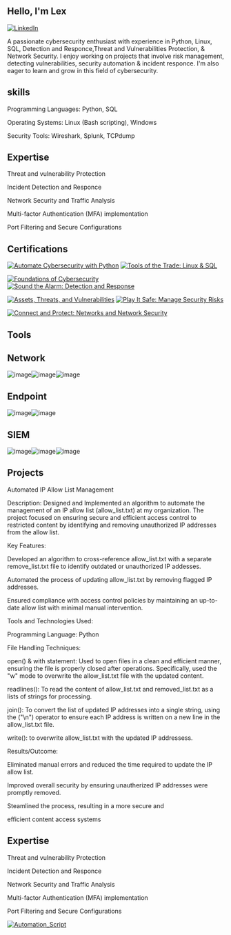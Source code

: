 ## Hello, I'm Lex

[![LinkedIn](https://camo.githubusercontent.com/8a8d88499e390d1e8fb5880ce2750e7a0c1ccfc6f52482ca1469cb8a3f771ce8/68747470733a2f2f696d672e736869656c64732e696f2f62616467652f2d4c696e6b6564496e2d3030373262313f267374796c653d666f722d7468652d6261646765266c6f676f3d6c696e6b6564696e266c6f676f436f6c6f723d7768697465)](https://www.linkedin.com/in/alex-dunbar-724469348)




A passionate cybersecurity enthusiast with experience in Python, Linux, SQL, Detection and Responce,Threat and Vulnerabilities Protection, & Network Security. I enjoy working on projects that involve risk management, detecting vulnerabilities, security automation & incident responce. I'm also eager to learn and grow in this field of cybersecurity.

## skills

Programming Languages: Python, SQL             
                                                 
Operating Systems: Linux (Bash scripting), Windows

Security Tools: Wireshark, Splunk, TCPdump

## Expertise

Threat and vulnerability Protection

Incident Detection and Responce

Network Security and Traffic Analysis

Multi-factor Authentication (MFA)
implementation

Port Filtering and Secure Configurations

##  Certifications


[![Automate Cybersecurity with Python](https://img.shields.io/badge/-Automate%20Cybersecurity%20with%20Python-FF0000?style=for-the-badge&logo=Python&logoColor=white)](https://coursera.org/share/550e29f0a76a16f21adddb213c3f070b)
[![Tools of the Trade: Linux & SQL](https://img.shields.io/badge/-Tools%20of%20the%20Trade%3A%20Linux%20%26%20SQL-007ACC?style=for-the-badge&logo=Linux&logoColor=white)](https://coursera.org/share/ef69ff986edf5a29aaa5a463e9dc5b9e)

[![Foundations of Cybersecurity](https://img.shields.io/badge/-Foundations%20of%20Cybersecurity-4D4D4D?style=for-the-badge&logo=Cybersecurity&logoColor=white)](https://coursera.org/share/4ab30be9a0436ecdd4f892bd5af2f32f)
[![Sound the Alarm: Detection and Response](https://img.shields.io/badge/-Sound%20the%20Alarm%3A%20Detection%20and%20Response-064600?style=for-the-badge&logoColor=white)](https://coursera.org/share/1c1ad563ec316c5cca946679a9f129c1)

[![Assets, Threats, and Vulnerabilities](https://img.shields.io/badge/-Assets%2C%20Threats%2C%20and%20Vulnerabilities-000080?style=for-the-badge&logoColor=white)](https://coursera.org/share/40a104d9d65b8e6e49bf05b9c4aeb419)
[![Play It Safe: Manage Security Risks](https://img.shields.io/badge/-Play%20It%20Safe%3A%20Manage%20Security%20Risks-000000?style=for-the-badge&logo=Splunk&logoColor=white)](https://coursera.org/share/7d3483eddb86948ef2f3758654835015)

[![Connect and Protect: Networks and Network Security](https://img.shields.io/badge/-Connect%20and%20Protect%3A%20Networks%20and%20Network%20Security-005571?style=for-the-badge&logo=Elastic&logoColor=white)](https://coursera.org/share/5915fc00b13fae2e64b473c2a2e138f9)

 
## Tools

## Network

![image](https://github.com/user-attachments/assets/de7a015d-8dd7-4c74-9262-77d9ef9b6608)![image](https://github.com/user-attachments/assets/f0e09856-229b-406c-9c05-6f166d6afd04)![image](https://github.com/user-attachments/assets/3b97d368-76fd-4a0e-9473-01741e065279)

## Endpoint

![image](https://github.com/user-attachments/assets/4855a011-7324-4c33-bc82-fe168f178c8c)![image](https://github.com/user-attachments/assets/2e9ac4cb-f636-4822-aad0-d4675a5e2e5a)

## SIEM

![image](https://github.com/user-attachments/assets/5d66cecd-0096-4382-9bd2-4420d85be9b8)![image](https://github.com/user-attachments/assets/308a46b2-cfb9-4fb9-b1d7-c2baf4727dfd)![image](https://github.com/user-attachments/assets/3a9e1e75-762e-4435-a6d1-146ac614b08e)






## Projects

Automated IP Allow List Management

Description:
Designed and Implemented an algorithm to automate the
management of an IP allow list (allow_list.txt) at my
organization. The project focused on ensuring secure
and efficient access control to restricted content by
identifying and removing unauthorized IP addresses
from the allow list.

Key Features:

 Developed an algorithm to cross-reference allow_list.txt
 with a separate remove_list.txt file to identify outdated or
 unauthorized IP addesses.

 Automated the process of updating allow_list.txt by removing 
 flagged IP addresses.

 Ensured compliance with access control policies by maintaining
 an up-to-date allow list with minimal manual intervention.

Tools and Technologies Used:

 Programming Language: Python

 File Handling Techniques: 

  open() & with statement: Used to open files in a clean and
  efficient manner, ensuring the file is properly closed after
  operations. Specifically, used the "w" mode to overwrite the
  allow_list.txt file with the updated content.
  
  readlines(): To read the content of allow_list.txt and 
  removed_list.txt as a lists of strings for processing.

  join(): To convert the list of updated IP addresses into
  a single string, using the ("\n") operator to ensure
  each IP address is written on a new line in the allow_list.txt
  file.

  write(): to overwrite allow_list.txt with the updated IP
  addressess. 

Results/Outcome:

 Eliminated manual errors and reduced the time required to
 update the IP allow list.

 Improved overall security by ensuring unautherized IP 
 addresses were promptly removed.

 Steamlined the process, resulting in a more secure and
 
efficient content access systems


## Expertise

Threat and vulnerability Protection

Incident Detection and Responce

Network Security and Traffic Analysis

Multi-factor Authentication (MFA)
implementation

Port Filtering and Secure Configurations

[![Automation_Script](https://img.shields.io/badge/-Automation_Script-00A4EF?style=for-the-badge&logo=Microsoft&logoColor=white)](https://raw.githubusercontent.com/lexmicheal/LexSecurity/refs/heads/main/Automation_script.py?token=GHSAT0AAAAAAC545VDWLHVQYGP2BZNF6MIOZ44BDKA)
